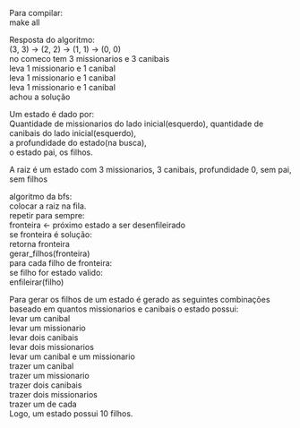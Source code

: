Para compilar:</br>
  make all</br>

Resposta do algoritmo:</br>
  (3, 3) -> (2, 2) -> (1, 1) -> (0, 0)</br>
  no comeco tem 3 missionarios e 3 canibais</br>
  leva 1 missionario e 1 canibal</br>
  leva 1 missionario e 1 canibal</br>
  leva 1 missionario e 1 canibal</br>
  achou a solução</br>

Um estado é dado por:</br>
  Quantidade de missionarios do lado inicial(esquerdo), quantidade de canibais do lado inicial(esquerdo), </br>
  a profundidade do estado(na busca),</br>
  o estado pai, os filhos.</br>

A raiz é um estado com 3 missionarios, 3 canibais, profundidade 0, sem pai, sem filhos</br>

algoritmo da bfs:</br>
 colocar a raiz na fila.</br>
 repetir para sempre:</br>
  fronteira <-  próximo estado a ser desenfileirado</br>
  se fronteira é solução:</br>
    retorna fronteira</br>
  gerar_filhos(fronteira)</br>
  para cada filho de fronteira:</br>
    se filho for estado valido:</br>
      enfileirar(filho)</br>
      
      
Para gerar os filhos de um estado é gerado as seguintes combinações baseado em quantos missionarios e canibais o estado possui:</br>
 levar um canibal</br>
 levar um missionario</br>
 levar dois canibais</br>
 levar dois missionarios</br>
 levar um canibal e um missionario</br>
 trazer um canibal</br>
 trazer um missionario</br>
 trazer dois canibais</br>
 trazer dois missionarios</br>
 trazer um de cada</br>
Logo, um estado possui 10 filhos.</br>

